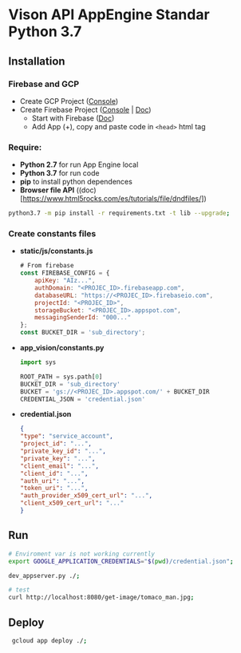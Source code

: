# Vison API AppEngine Standar Python 3.7

## Installation

### Firebase and GCP
- Create GCP Project ([Console](https://console.cloud.google.com))
- Create Firebase Project ([Console](https://console.firebase.google.com/u/0/?hl=es-419&pli=1) | [Doc](https://firebase.google.com/docs/web/setup?hl=es-419))
    - Start with Firebase ([Doc](https://firebase.google.com/docs/storage/web/start?hl=es-419))
    - Add App (+), copy and paste code in `<head>` html tag


### Require:
- **Python 2.7** for run App Engine local
- **Python 3.7** for run code
- **pip** to install python dependences
- **Browser file API** ((doc)[https://www.html5rocks.com/es/tutorials/file/dndfiles/])


```bash
python3.7 -m pip install -r requirements.txt -t lib --upgrade;
```

### Create constants files
- **static/js/constants.js**
    ```javascript
    # From firebase
    const FIREBASE_CONFIG = {
        apiKey: "AIz...",
        authDomain: "<PROJEC_ID>.firebaseapp.com",
        databaseURL: "https://<PROJEC_ID>.firebaseio.com",
        projectId: "<PROJEC_ID>",
        storageBucket: "<PROJEC_ID>.appspot.com",
        messagingSenderId: "000..."
    };
    const BUCKET_DIR = 'sub_directory';
    
    ```
- **app_vision/constants.py**
    ```python
    import sys

    ROOT_PATH = sys.path[0]
    BUCKET_DIR = 'sub_directory'
    BUCKET = 'gs://<PROJEC_ID>.appspot.com/' + BUCKET_DIR
    CREDENTIAL_JSON = 'credential.json'
    ```
- **credential.json**
    ```json
    {
    "type": "service_account",
    "project_id": "...",
    "private_key_id": "...",
    "private_key": "...",
    "client_email": "...",
    "client_id": "...",
    "auth_uri": "...",
    "token_uri": "...",
    "auth_provider_x509_cert_url": "...",
    "client_x509_cert_url": "..."
    }
    ```

## Run

```bash
# Enviroment var is not working currently
export GOOGLE_APPLICATION_CREDENTIALS="$(pwd)/credential.json";

dev_appserver.py ./;

# test
curl http://localhost:8080/get-image/tomaco_man.jpg;
```

## Deploy

```bash
 gcloud app deploy ./;
```
